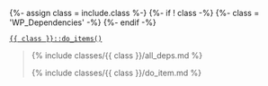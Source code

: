 {%- assign class = include.class %-}
{%- if ! class -%}
  {%- class = 'WP_Dependencies' -%}
{%- endif -%}

<p><code><a href="https://developer.wordpress.org/reference/classes/{{ class | downcase }}/do_items/">{{ class }}::do_items()</a></code></p>

<blockquote>

{% include classes/{{ class }}/all_deps.md %}

{% include classes/{{ class }}/do_item.md %}

</blockquote>
